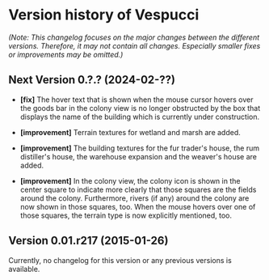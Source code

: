 # Version history of Vespucci

_(Note: This changelog focuses on the major changes between the different
versions. Therefore, it may not contain all changes. Especially smaller fixes or
improvements may be omitted.)_

## Next Version 0.?.? (2024-02-??)

* __[fix]__
  The hover text that is shown when the mouse cursor hovers over the goods bar
  in the colony view is no longer obstructed by the box that displays the name
  of the building which is currently under construction.

* __[improvement]__
  Terrain textures for wetland and marsh are added.

* __[improvement]__
  The building textures for the fur trader's house, the rum distiller's house,
  the warehouse expansion and the weaver's house are added.

* __[improvement]__
  In the colony view, the colony icon is shown in the center square to indicate
  more clearly that those squares are the fields around the colony. Furthermore,
  rivers (if any) around the colony are now shown in those squares, too. When
  the mouse hovers over one of those squares, the terrain type is now explicitly
  mentioned, too.

## Version 0.01.r217 (2015-01-26)

Currently, no changelog for this version or any previous versions is available.
